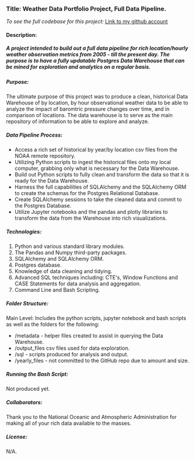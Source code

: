 ### Title: Weather Data Portfolio Project, Full Data Pipeline.

*To see the full codebase for this project:*
[Link to my github account](https://github.com/dcremas/weather_data)

#### Description:

##### A project intended to build out a full data pipeline for rich location/hourly weather observation metrics from 2005 - till the present day. The purpose is to have a fully updatable Postgres Data Warehouse that can be mined for exploration and analytics on a regular basis.
##### Purpose:

The ultimate purpose of this project was to produce a clean, historical Data Warehouse of by location, by hour observational weather data to be able to analyze the impact of baromtric pressure changes over time, and in comparison of locations.  The data  warehouse is to serve as the main repository of information to be able to explore and analyze. 

##### Data Pipeline Process:

- Access a rich set of historical by year/by location csv files from the NOAA remote repository.
- Utilizing Python scripts to ingest the historical files onto my local computer, grabbing only what is necessary for the Data Warehouse.
- Build out Python scripts to fully clean and transform the data so that it is ready for the Data Warehouse.
- Harness the full capabilities of SQLAlchemy and the SQLAlchemy ORM to create the schemas for the Postgres Relational Database.
- Create SQLAlchemy sessions to take the cleaned data and commit to the Postgres Database.
- Utilize Jupyter notebooks and the pandas and plotly libraries to transform the data from the Warehouse into rich visualizations.

##### Technologies:

1. Python and various standard library modules.
2. The Pandas and Numpy third-party packages.
3. SQLAlchemy and SQLAlchemy ORM.
3. Postgres database.
4. Knowledge of data cleaning and tidying.
5. Advanced SQL techniques including: CTE's, Window Functions and CASE Statements for data analysis and aggregation.
5. Command Line and Bash Scripting.

##### Folder Structure:

Main Level: Includes the python scripts, jupyter notebook and bash scripts as well as the folders for the following:

- /metadata - helper files created to assist in querying the Data Warehouse.
- /output_files csv files used for data exploration.
- /sql - scripts produced for analysis and output.
- /yearly_files - not committed to the GitHub repo due to amount and size.

##### Running the Bash Script:

Not produced yet.

##### Collaborators:

Thank you to the National Oceanic and Atmospheric Administration for making all of your rich data available to the masses.

##### License:

N/A.